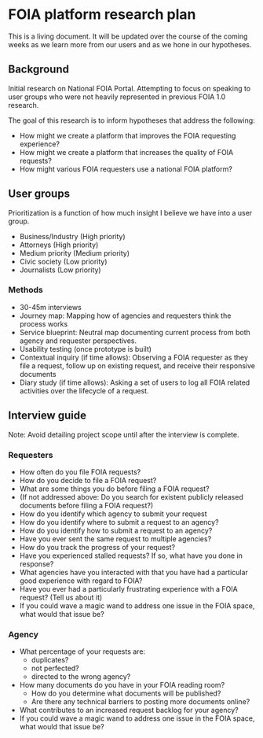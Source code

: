 # FOIA platform research plan

This is a living document. It will be updated over the course of the coming weeks as we learn more from our users and as we hone in our hypotheses.

## Background

Initial research on National FOIA Portal. Attempting to focus on speaking to user groups who were not heavily represented in previous FOIA 1.0 research.

The goal of this research is to inform hypotheses that address the following:
- How might we create a platform that improves the FOIA requesting experience?
- How might we create a platform that increases the quality of FOIA requests?
- How might various FOIA requesters use a national FOIA platform?

## User groups

Prioritization is a function of how much insight I believe we have into a user group.

- Business/Industry (High priority)
- Attorneys (High priority)
- Medium priority (Medium priority)
- Civic society (Low priority)
- Journalists (Low priority)

### Methods

- 30-45m interviews
- Journey map: Mapping how of agencies and requesters think the process works
- Service blueprint: Neutral map documenting current process from both agency and requester perspectives.
- Usability testing (once prototype is built)
- Contextual inquiry (if time allows): Observing a FOIA requester as they file a request, follow up on existing request, and receive their responsive documents
- Diary study (if time allows): Asking a set of users to log all FOIA related activities over the lifecycle of a request.

## Interview guide

Note: Avoid detailing project scope until after the interview is complete.

### Requesters

- How often do you file FOIA requests?
- How do you decide to file a FOIA request?
- What are some things you do before filing a FOIA request?
- (If not addressed above: Do you search for existent publicly released documents before filing a FOIA request?)
- How do you identify which agency to submit your request
- How do you identify where to submit a request to an agency?
- How do you identify how to submit a request to an agency?
- Have you ever sent the same request to multiple agencies?
- How do you track the progress of your request?
- Have you experienced stalled requests? If so, what have you done in response?
- What agencies have you interacted with that you have had a particular good experience with regard to FOIA?
- Have you ever had a particularly frustrating experience with a FOIA request? (Tell us about it)
- If you could wave a magic wand to address one issue in the FOIA space, what would that issue be?

### Agency

- What percentage of your requests are:
	- duplicates?
	- not perfected?
	- directed to the wrong agency?
- How many documents do you have in your FOIA reading room?
	- How do you determine what documents will be published?
	- Are there any technical barriers to posting more documents online?
- What contributes to an increased request backlog for your agency?
- If you could wave a magic wand to address one issue in the FOIA space, what would that issue be?